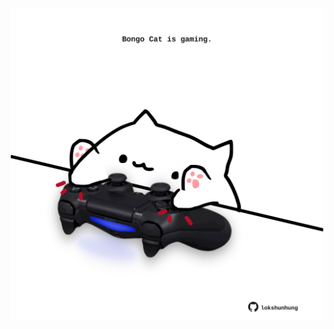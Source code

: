 <!-- built at 25/02/2022, 22:00:56 UTC -->
<p align="center">
  <img width="500" height="500" src="./ReadmeImage.svg">
</p>
